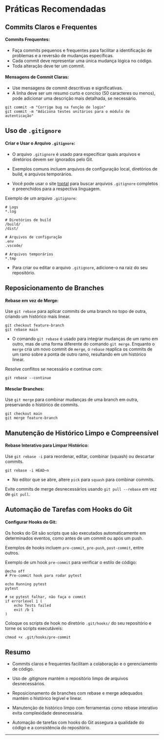 # Práticas Recomendadas
## Commits Claros e Frequentes
#### Commits Frequentes:
- Faça commits pequenos e frequentes para facilitar a identificação de problemas e a reversão de mudanças específicas.
- Cada commit deve representar uma única mudança lógica no código.
- Toda alteração deve ter um commit.

#### Mensagens de Commit Claras:
- Use mensagens de commit descritivas e significativas.
- A linha deve ser um resumo curto e conciso (50 caracteres ou menos), pode adicionar uma descrição mais detalhada, se necessário.
```shell
git commit -m "Corrige bug na função de login"
git commit -m "Adiciona testes unitários para o módulo de autenticação"
```

## Uso de `.gitignore`
#### Criar e Usar o Arquivo `.gitignore`:
- O arquivo `.gitignore` é usado para especificar quais arquivos e diretórios devem ser ignorados pelo Git.

- Exemplos comuns incluem arquivos de configuração local, diretórios de build, e arquivos temporários.

- Você pode usar o site [toptal](https://www.toptal.com/developers/gitignore) para buscar arquivos `.gitignore` completos e preenchidos para a respectiva linguagem.

Exemplo de um arquivo `.gitignore`:
```shell
# Logs
*.log

# Diretórios de build
/build/
/dist/

# Arquivos de configuração
.env
.vscode/

# Arquivos temporários
*.tmp
```

- Para criar ou editar o arquivo `.gitignore`, adicione-o na raiz do seu repositório.

## Reposicionamento de Branches
#### Rebase em vez de Merge:
Use `git rebase` para aplicar commits de uma branch no topo de outra, criando um histórico mais linear.
```shell
git checkout feature-branch
git rebase main
```
- O comando `git rebase` é usado para integrar mudanças de um ramo em outro, mas de uma forma diferente do comando `git merge`. Enquanto o `merge` cria um novo commit de `merge`, o `rebase` reaplica os commits de um ramo sobre a ponta de outro ramo, resultando em um histórico linear. 

Resolve conflitos se necessário e continue com:
```shell
git rebase --continue
```

#### Mesclar Branches:
Use `git merge` para combinar mudanças de uma branch em outra, preservando o histórico de commits.
```shell
git checkout main
git merge feature-branch
```

## Manutenção de Histórico Limpo e Compreensível
#### Rebase Interativo para Limpar Histórico:
Use `git rebase -i` para reordenar, editar, combinar (squash) ou descartar commits.
```shell
git rebase -i HEAD~n
```
- No editor que se abre, altere `pick` para `squash` para combinar commits.

Evite commits de merge desnecessários usando `git pull --rebase` em vez de `git pull`.

## Automação de Tarefas com Hooks do Git
#### Configurar Hooks do Git:
Os hooks do Git são scripts que são executados automaticamente em determinados eventos, como antes de um commit ou após um push.

Exemplos de hooks incluem `pre-commit`, `pre-push`, `post-commit`, entre outros.

Exemplo de um hook `pre-commit` para verificar o estilo de código:
```shell
@echo off
# Pre-commit hook para rodar pytest

echo Running pytest
pytest

# se pytest falhar, não faça o commit
if errorlevel 1 (
    echo Tests failed
    exit /b 1
)
```

Coloque os scripts de hook no diretório `.git/hooks/` do seu repositório e torne os scripts executáveis:
```shell
chmod +x .git/hooks/pre-commit
```

## Resumo
- Commits claros e frequentes facilitam a colaboração e o gerenciamento de código.

- Uso de .gitignore mantém o repositório limpo de arquivos desnecessários.

- Reposicionamento de branches com rebase e merge adequados mantém o histórico legível e linear.

- Manutenção de histórico limpo com ferramentas como rebase interativo evita complexidade desnecessária.

- Automação de tarefas com hooks do Git assegura a qualidade do código e a consistência do repositório.
---